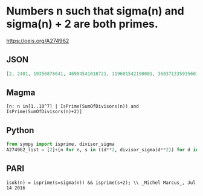 # Numbers n such that sigma\(n\) and sigma\(n\) \+ 2 are both primes\.
https://oeis.org/A274962
## JSON
```JSON
[2, 2401, 19356878641, 46904541018721, 119601542190001, 360371335935601, 16472757578830081, 26835157974988801, 59879777952495601, 147669280778756881, 170589096345900241, 219660193449998401, 1103765757989399761, 1515946818108402241, 2044393722679974961, 2608728003079029841, 2805689752523610241, 3071293995460971361, 4537323492222149281, 9583348094642219041, 9982134924573725761]
```
## Magma
```Magma
[n: n in[1..10^7] | IsPrime(SumOfDivisors(n)) and IsPrime(SumOfDivisors(n)+2)]
```
## Python
```Python
from sympy import isprime, divisor_sigma
A274962_list = [2]+[n for n, s in ((d**2, divisor_sigma(d**2)) for d in range(1,10**3)) if isprime(s) and isprime(s+2)] # _Chai Wah Wu_, Jul 13 2016
```
## PARI
```PARI
isok(n) = isprime(s=sigma(n)) && isprime(s+2); \\ _Michel Marcus_, Jul 14 2016
```
